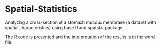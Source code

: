 # Spatial-Statistics
Analyzing a cross-section of a stomach mucous membrane (a dataset with spatial characteristics) using base R and spatstat package


The R code is presented and the interpretation of the results is in the word file.
